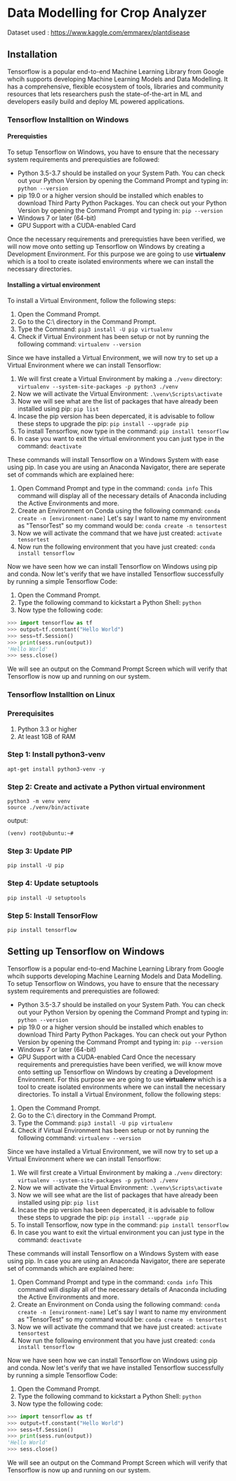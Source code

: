 # <strong>Data Modelling for Crop Analyzer</strong>
Dataset used : https://www.kaggle.com/emmarex/plantdisease

## Installation
Tensorflow is a popular end-to-end Machine Learning Library from Google whcih supports developing Machine Learning Models and Data Modelling. It has a comprehensive, flexible ecosystem of tools, libraries and community resources that lets researchers push the state-of-the-art in ML and developers easily build and deploy ML powered applications.



### <strong>Tensorflow Installtion on Windows</strong>

#### Prerequisties
 To setup Tensorflow on Windows, you have to ensure that the necessary system requirements and prerequisties are followed: 
- Python 3.5-3.7 should be installed on your System Path. You can check out your Python Version by opening the Command Prompt and typing in: ```python --version```
- pip 19.0 or a higher version should be installed which enables to download Third Party Python Packages. You can check out your Python Version by opening the Command Prompt and typing in: ```pip --version```
- Windows 7 or later (64-bit)
- GPU Support with a CUDA-enabled Card

Once the necessary requirements and prerequisties have been verified, we will now move onto setting up Tensorflow on Windows by creating a Development Environment. For this purpose we are going to use **virtualenv** which is a tool to create isolated environments where we can install the necessary directories.

#### Installing a virtual environment
To install a Virtual Environment, follow the following steps: 
1. Open the Command Prompt.
2. Go to the C:\ directory in the Command Prompt. 
3. Type the Command: ```pip3 install -U pip virtualenv```
4. Check if Virtual Environment has been setup or not by running the following command: ```virtualenv --version```

Since we have installed a Virtual Environment, we will now try to set up a Virtual Environment where we can install Tensorflow: 
1. We will first create a Virtual Environment by making a ```./venv``` directory: 
```virtualenv --system-site-packages -p python3 ./venv```
2. Now we will activate the Virtual Environment: 
```.\venv\Scripts\activate```
3. Now we will see what are the list of packages that have already been installed using pip: 
```pip list```
4. Incase the pip version has been depercated, it is advisable to follow these steps to upgrade the pip: 
```pip install --upgrade pip```
5. To install Tensorflow, now type in the command: 
```pip install tensorflow```
6. In case you want to exit the virtual environment you can just type in the command: 
```deactivate```

These commands will install Tensorflow on a Windows System with ease using pip. In case you are using an Anaconda Navigator, there are seperate set of commands which are explained here: 

1. Open Command Prompt and type in the command:
```conda info```
This command will display all of the necessary details of Anaconda including the Active Environments and more.
2. Create an Environment on Conda using the following command: 
```conda create -n [environment-name]```
Let's say I want to name my environment as "TensorTest" so my command would be: 
```conda create -n tensortest```
3. Now we will activate the command that we have just created: 
```activate tensortest```
4. Now run the following environment that you have just created: 
```conda install tensorflow```

Now we have seen how we can install Tensorflow on Windows using pip and conda. Now let's verify that we have installed Tensorflow successfully by running a simple Tensorflow Code: 
1. Open the Command Prompt. 
2. Type the following command to kickstart a Python Shell: ```python```
3. Now type the following code: 
```python
>>> import tensorflow as tf
>>> output=tf.constant("Hello World")
>>> sess=tf.Session()
>>> print(sess.run(output))
'Hello World'
>>> sess.close()
```

We will see an output on the Command Prompt Screen which will verify that Tensorflow is now up and running on our system.



### <strong>Tensorflow Installtion on Linux</strong>

### <b>Prerequisites</b>
1. Python 3.3 or higher
2. At least 1GB of RAM

### <b>Step 1: Install python3-venv</b>
```
apt-get install python3-venv -y
```

### <b>Step 2: Create and activate a Python virtual environment</b>
```
python3 -m venv venv
source ./venv/bin/activate
```
output:
```
(venv) root@ubuntu:~#
```

### <b>Step 3: Update PIP</b>
```
pip install -U pip
```

### <b>Step 4: Update setuptools</b>
```
pip install -U setuptools
```

### <b>Step 5: Install TensorFlow</b>
```
pip install tensorflow
```


## <strong>Setting up Tensorflow on Windows </strong>
Tensorflow is a popular end-to-end Machine Learning Library from Google whcih supports developing Machine Learning Models and Data Modelling. To setup Tensorflow on Windows, you have to ensure that the necessary system requirements and prerequisties are followed: 
- Python 3.5-3.7 should be installed on your System Path. You can check out your Python Version by opening the Command Prompt and typing in: ```python --version```
- pip 19.0 or a higher version should be installed which enables to download Third Party Python Packages. You can check out your Python Version by opening the Command Prompt and typing in: ```pip --version```
- Windows 7 or later (64-bit)
- GPU Support with a CUDA-enabled Card
Once the necessary requirements and prerequisties have been verified, we will know move onto setting up Tensorflow on Windows by creating a Development Environment. For this purpose we are going to use **virtualenv** which is a tool to create isolated environments where we can install the necessary directories.
To install a Virtual Environment, follow the following steps: 
1. Open the Command Prompt.
2. Go to the C:\ directory in the Command Prompt. 
3. Type the Command: ```pip3 install -U pip virtualenv```
4. Check if Virtual Environment has been setup or not by running the following command: ```virtualenv --version```

Since we have installed a Virtual Environment, we will now try to set up a Virtual Environment where we can install Tensorflow: 
1. We will first create a Virtual Environment by making a ```./venv``` directory: 
```virtualenv --system-site-packages -p python3 ./venv```
2. Now we will activate the Virtual Environment: 
```.\venv\Scripts\activate```
3. Now we will see what are the list of packages that have already been installed using pip: 
```pip list```
4. Incase the pip version has been depercated, it is advisable to follow these steps to upgrade the pip: 
```pip install --upgrade pip```
5. To install Tensorflow, now type in the command: 
```pip install tensorflow```
6. In case you want to exit the virtual environment you can just type in the command: 
```deactivate```

These commands will install Tensorflow on a Windows System with ease using pip. In case you are using an Anaconda Navigator, there are seperate set of commands which are explained here: 

1. Open Command Prompt and type in the command:
```conda info```
This command will display all of the necessary details of Anaconda including the Active Environments and more.
2. Create an Environment on Conda using the following command: 
```conda create -n [environment-name]```
Let's say I want to name my environment as "TensorTest" so my command would be: 
```conda create -n tensortest```
3. Now we will activate the command that we have just created: 
```activate tensortest```
4. Now run the following environment that you have just created: 
```conda install tensorflow```

Now we have seen how we can install Tensorflow on Windows using pip and conda. Now let's verify that we have installed Tensorflow successfully by running a simple Tensorflow Code: 
1. Open the Command Prompt. 
2. Type the following command to kickstart a Python Shell: ```python```
3. Now type the following code: 
```python
>>> import tensorflow as tf
>>> output=tf.constant("Hello World")
>>> sess=tf.Session()
>>> print(sess.run(output))
'Hello World'
>>> sess.close()
```

We will see an output on the Command Prompt Screen which will verify that Tensorflow is now up and running on our system.
